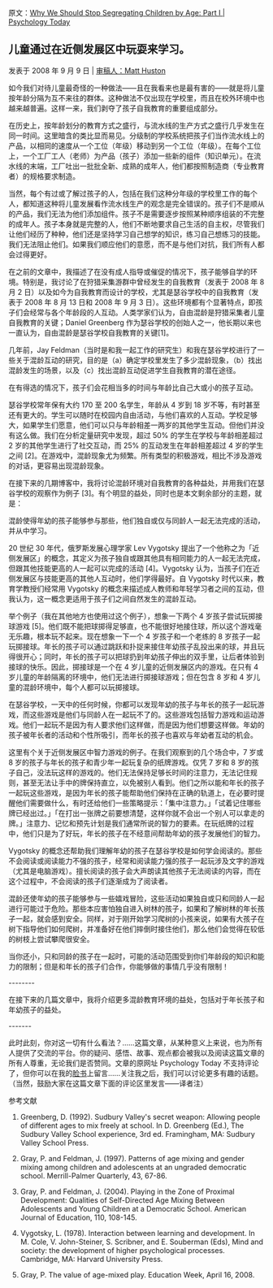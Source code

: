 原文：[Why We Should Stop Segregating Children by Age: Part I | Psychology Today](https://www.psychologytoday.com/us/blog/freedom-learn/200809/why-we-should-stop-segregating-children-age-part-i)

## 儿童通过在近侧发展区中玩耍来学习。

发表于 2008 年 9 月 9 日 | [审稿人：Matt Huston](https://www.psychologytoday.com/us/docs/editorial-process)

如今我们对待儿童最奇怪的一种做法——且在我看来也是最有害的——就是将儿童按年龄分隔为互不来往的群体。这种做法不仅出现在学校里，而且在校外环境中也越来越普遍。这样一来，我们剥夺了孩子自我教育的重要组成部分。

在历史上，按年龄划分的教育方式之盛行，与流水线的生产方式之盛行几乎发生在同一时间。这里暗含的类比显而易见。分级制的学校系统把孩子们当作流水线上的产品，以相同的速度从一个工位（年级）移动到另一个工位（年级）。在每个工位上，一个工厂工人（老师）为产品（孩子）添加一些新的组件（知识单元）。在流水线的末端，工厂吐出一批批全新、成熟的成年人，他们都按照制造商（专业教育者）的规格要求制造。

当然，每个有过或了解过孩子的人，包括在我们这种分年级的学校里工作的每个人，都知道这种将儿童发展看作流水线生产的观念是完全错误的。孩子们不是顺从的产品，我们无法为他们添加组件。孩子不是需要逐步按照某种顺序组装的不完整的成年人。孩子本身就是完整的人，他们不断地要求自己生活的自主权，尽管我们让他们经历了种种，他们还是坚持学习自己想学的知识，练习自己想练习的技能。我们无法阻止他们。如果我们顺应他们的意愿，而不是与他们对抗，我们所有人都会过得更好。

在之前的文章中，我描述了在没有成人指导或催促的情况下，孩子能够自学的环境。特别是，我讨论了在狩猎采集游群中曾经发生的自我教育（发表于 2008 年 8 月 2 日）以及如今为自我教育而设计的学校，尤其是瑟谷学校中的自我教育（发表于 2008 年 8 月 13 日和 2008 年 9 月 3 日）。这些环境都有个显著特点，即孩子们会经常与各个年龄段的人互动。人类学家们认为，自由混龄是狩猎采集者儿童自我教育的关键；Daniel Greenberg 作为瑟谷学校的创始人之一，他长期以来也一直认为，自由混龄是瑟谷学校自我教育的关键[1]。

几年前，Jay Feldman（当时是和我一起工作的研究生）和我在瑟谷学校进行了一些关于混龄互动的研究，目的是（a）确定学校里发生了多少混龄现象，（b）找出混龄发生的场景，以及（c）找出混龄互动促进学生自我教育的潜在途径。

在有得选的情况下，孩子们会花相当多的时间与年龄比自己大或小的孩子互动。

瑟谷学校常年保有大约 170 至 200 名学生，年龄从 4 岁到 18 岁不等，有时甚至还有更大的。学生可以随时在校园内自由活动，与他们喜欢的人互动。学校足够大，如果学生们愿意，他们可以只与年龄相差一两岁的其他学生互动。但他们并没有这么做。我们在分析定量研究中发现，超过 50% 的学生在学校与年龄相差超过 2 岁的其他学生进行了社交互动，而 25% 的互动发生在年龄相差超过 4 岁的学生之间 [2]。在游戏中，混龄现象尤为频繁。所有类型的积极游戏，相比不涉及游戏的对话，更容易出现混龄现象。

在接下来的几期博客中，我将讨论混龄环境对自我教育的各种益处，并用我们在瑟谷学校的观察作为例子 [3]。有个明显的益处，同时也是本文剩余部分的主题，就是：

混龄使得年幼的孩子能够参与那些，他们独自或仅与同龄人一起无法完成的活动，并从中学习。

20 世纪 30 年代，俄罗斯发展心理学家 Lev Vygotsky 提出了一个他称之为「近侧发展区」的概念，其定义为孩子独自或跟其他具有相同能力的人一起无法完成，但跟其他技能更高的人一起可以完成的活动  [4]。Vygotsky 认为，当孩子们在近侧发展区与技能更高的其他人互动时，他们学得最好。自 Vygotsky 时代以来，教育学教授们经常用 Vygotsky 的概念来描述成人教师和年轻学习者之间的互动，但我认为，这一概念更适用于孩子们之间自然发生的混龄互动。

举个例子（我在其他地方也使用过这个例子），想象一下两个 4 岁孩子尝试玩掷接球游戏 [5]。他们既不能把球掷得足够直，也不能很好地接住球，所以这个游戏毫无乐趣，根本玩不起来。现在想象一下一个 4 岁孩子和一个老练的 8 岁孩子一起玩掷接球。年长的孩子可以通过跳跃和扑捉来接住年幼孩子乱投出来的球，并且玩得很开心；同时，年长的孩子可以把球扔到年幼孩子伸出的双手里，让后者体验到接球的快乐。因此，掷接球是一个在 4 岁儿童的近侧发展区内的游戏。在只有 4 岁儿童的年龄隔离的环境中，他们无法进行掷接球游戏；但在包含 8 岁和 4 岁儿童的混龄环境中，每个人都可以玩掷接球。

在瑟谷学校，一天中的任何时候，你都可以发现年幼的孩子与年长的孩子一起玩游戏，而这些游戏是他们与同龄人在一起玩不了的。这些游戏包括智力游戏和运动游戏。他们一起玩不是因为有人要求他们这样做，而是因为他们想要这样做。年幼的孩子被年长者的活动和个性所吸引，而年长的孩子也喜欢与年幼者互动的机会。

这里有个关于近侧发展区中智力游戏的例子。在我们观察到的几个场合中，7 岁或 8 岁的孩子与年长的孩子和青少年一起玩复杂的纸牌游戏。仅凭 7 岁和 8 岁的孩子自己，没法玩这样的游戏的。他们无法保持足够长时间的注意力，无法记住规则，甚至无法让手中的牌保持直立，以免被别人看到。他们之所以能和年长的孩子一起玩这些游戏，是因为年长的孩子能帮助他们保持在正确的轨道上，在必要时提醒他们需要做什么，有时还给他们一些策略提示：「集中注意力。」「试着记住哪些牌已经出过。」「在打出一张牌之前要想清楚，这样你就不会出一个别人可以拿走的牌。」注意力、记忆和预先计划是我们通常所说的智力的要素。在玩纸牌的过程中，他们只是为了好玩，年长的孩子在不经意间帮助年幼的孩子发展他们的智力。

Vygotsky 的概念还帮助我们理解年幼的孩子在瑟谷学校是如何学会阅读的。那些不会阅读或阅读能力不强的孩子，经常和阅读能力强的孩子一起玩涉及文字的游戏（尤其是电脑游戏）。擅长阅读的孩子会大声朗读其他孩子无法阅读的内容，而在这个过程中，不会阅读的孩子们逐渐成为了阅读者。

混龄还使年幼的孩子能够参与一些嬉戏冒险，这些活动如果独自或只和同龄人一起进行可能过于危险。那些本应害怕独自进入树林的孩子，如果和了解树林的年长孩子一起，就会感到安全。同样，对于刚开始学习爬树的小孩来说，如果有大孩子在树下指导他们如何爬树，并准备好在他们摔倒时接住他们，那么他们会觉得在较低的树枝上尝试攀爬很安全。

当你还小，只和同龄的孩子在一起时，可能的活动范围受到你们年龄段的知识和能力的限制；但是和年长的孩子们合作，你能够做的事情几乎没有限制！

\--------

在接下来的几篇文章中，我将介绍更多混龄教育环境的益处，包括对于年长孩子和年幼孩子的益处。

\-------

此时此刻，你对这一切有什么看法？……这篇文章，从某种意义上来说，也为所有人提供了交流的平台。你的疑问、感悟、故事、观点都会被我以及阅读这篇文章的所有人尊重，无论我们是否赞同。文章的原网址 Psychology Today 不支持评论了，但你可以在我的[脸书](https://www.facebook.com/peter.gray.3572)上留言……关注我之后，我们可以讨论更多有趣的话题。（当然，鼓励大家在这篇文章下面的评论区里发言——译者注）

参考文献

1. Greenberg, D. (1992). Sudbury Valley's secret weapon: Allowing people of different ages to mix freely at school. In D. Greenberg (Ed.), The Sudbury Valley School experience, 3rd ed. Framingham, MA: Sudbury Valley School Press.

2. Gray, P. and Feldman, J. (1997). Patterns of age mixing and gender mixing among children and adolescents at an ungraded democratic school. Merrill-Palmer Quarterly, 43, 67-86.

3. Gray, P. and Feldman, J. (2004). Playing in the Zone of Proximal Development: Qualities of Self-Directed Age Mixing Between Adolescents and Young Children at a Democratic School. American Journal of Education, 110, 108-145.

4. Vygotsky, L. (1978). Interaction between learning and development. In M. Cole, V. John-Steiner, S. Scribner, and E. Souberman (Eds), Mind and society: the development of higher psychological processes. Cambridge, MA: Harvard University Press.

5. Gray, P. The value of age-mixed play. Education Week, April 16, 2008.